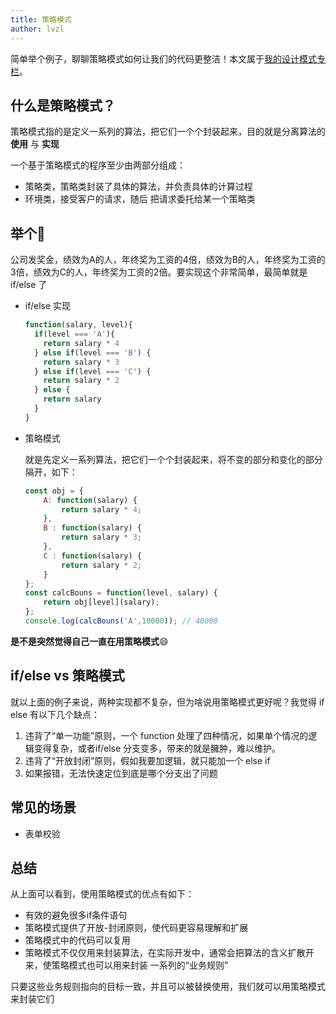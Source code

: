 ```yaml
---
title: 策略模式
author: lvzl
---
```


简单举个例子，聊聊策略模式如何让我们的代码更整洁！本文属于[我的设计模式专栏](https://juejin.cn/column/7195725894869254202)。
## 什么是策略模式？
策略模式指的是定义一系列的算法，把它们一个个封装起来，目的就是分离算法的**使用** 与 **实现**

一个基于策略模式的程序至少由两部分组成：
-   策略类，策略类封装了具体的算法，并负责具体的计算过程
-   环境类，接受客户的请求，随后 把请求委托给某一个策略类

## 举个🌰
公司发奖金，绩效为A的人，年终奖为工资的4倍，绩效为B的人，年终奖为工资的3倍，绩效为C的人，年终奖为工资的2倍。要实现这个非常简单，最简单就是 if/else 了
- if/else 实现
    ```js
    function(salary, level){
      if(level === 'A'){
        return salary * 4
      } else if(level === 'B') {
        return salary * 3
      } else if(level === 'C') {
        return salary * 2
      } else {
        return salary
      }
    }
    ```

- 策略模式

    就是先定义一系列算法，把它们一个个封装起来，将不变的部分和变化的部分隔开，如下：
    ```js
    const obj = {
        A: function(salary) {
            return salary * 4;
        },
        B : function(salary) {
            return salary * 3;
        },
        C : function(salary) {
            return salary * 2;
        } 
    };
    const calcBouns = function(level, salary) {
        return obj[level](salary);
    };
    console.log(calcBouns('A',10000)); // 40000
    ```
**是不是突然觉得自己一直在用策略模式**😄
## if/else vs 策略模式
就以上面的例子来说，两种实现都不复杂，但为啥说用策略模式更好呢？我觉得 if else 有以下几个缺点：
1. 违背了“单一功能”原则，一个 function 处理了四种情况，如果单个情况的逻辑变得复杂，或者if/else 分支变多，带来的就是臃肿，难以维护。
2. 违背了“开放封闭”原则，假如我要加逻辑，就只能加一个 else if
3. 如果报错，无法快速定位到底是哪个分支出了问题

## 常见的场景

- 表单校验

## 总结
从上面可以看到，使用策略模式的优点有如下：
- 有效的避免很多if条件语句
- 策略模式提供了开放-封闭原则，使代码更容易理解和扩展
- 策略模式中的代码可以复用
- 策略模式不仅仅用来封装算法，在实际开发中，通常会把算法的含义扩散开来，使策略模式也可以用来封装 一系列的“业务规则”

只要这些业务规则指向的目标一致，并且可以被替换使用，我们就可以用策略模式来封装它们